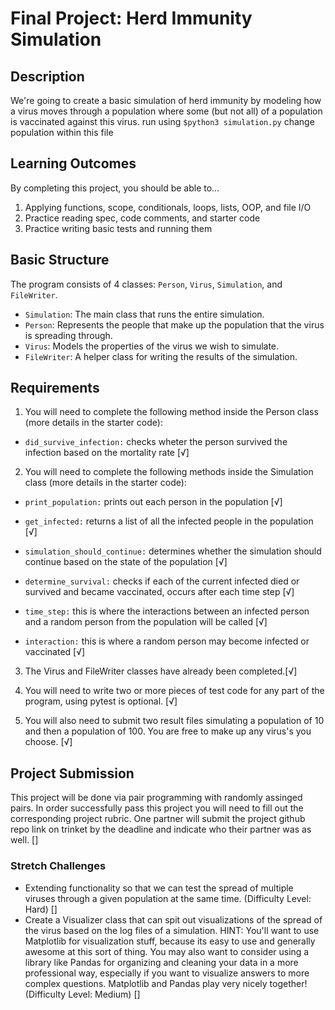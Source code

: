 
# Final Project: Herd Immunity Simulation

## Description
We're going to create a basic simulation of herd immunity by modeling how a virus moves through a population where some (but 
not all) of a population is vaccinated against this virus. run using ```$python3 simulation.py``` change population within 
this file

## Learning Outcomes
By completing this project, you should be able to…

1. Applying functions, scope, conditionals, loops, lists, OOP, and file I/O
1. Practice reading spec, code comments, and starter code
1. Practice writing basic tests and running them

## Basic Structure

The program consists of 4 classes: `Person`, `Virus`, `Simulation`, and `FileWriter`.

* `Simulation`: The main class that runs the entire simulation.
* `Person`: Represents the people that make up the population that the virus is spreading through.
* `Virus`: Models the properties of the virus we wish to simulate.
* `FileWriter`: A helper class for writing the results of the simulation.

## Requirements

1. You will need to complete the following method inside the Person class (more details in the starter code):

* `did_survive_infection:` checks wheter the person survived the infection based on the mortality rate [√]

2. You will need to complete the following methods inside the Simulation class (more details in the starter code):

* `print_population:` prints out each person in the population [√]

* `get_infected:` returns a list of all the infected people in the population [√]

* `simulation_should_continue:` determines whether the simulation should continue based on the state of the population [√]

* `determine_survival:` checks if each of the current infected died or survived and became vaccinated, occurs after each time step [√]

* `time_step:` this is where the interactions between an infected person and a random person from the population will be called [√]

* `interaction:` this is where a random person may become infected or vaccinated [√]

3. The Virus and FileWriter classes have already been completed.[√]

4. You will need to write two or more pieces of test code for any part of the program, using pytest is optional.  [√]

5. You will also need to submit two result files simulating a population of 10 and then a population of 100. You are free to make up any virus's you choose. [√]

## Project Submission

This project will be done via pair programming with randomly assinged pairs. In order successfully pass this project you will need to fill out the corresponding project rubric.
One partner will submit the project github repo link on trinket by the deadline and indicate who their partner was as well. []

### Stretch Challenges

  * Extending functionality so that we can test the spread of multiple viruses through a given population at the same time. (Difficulty Level: Hard) []
  * Create a Visualizer class that can spit out visualizations of the spread of the virus based on the log files of a simulation.  HINT: You'll want to use Matplotlib for visualization stuff, because its easy to use and generally awesome at this sort of thing.  You may also want to consider using a library like Pandas for organizing and cleaning your data in a more professional way, especially if you want to visualize answers to more complex questions.  Matplotlib and Pandas play very nicely together! (Difficulty Level: Medium) []
